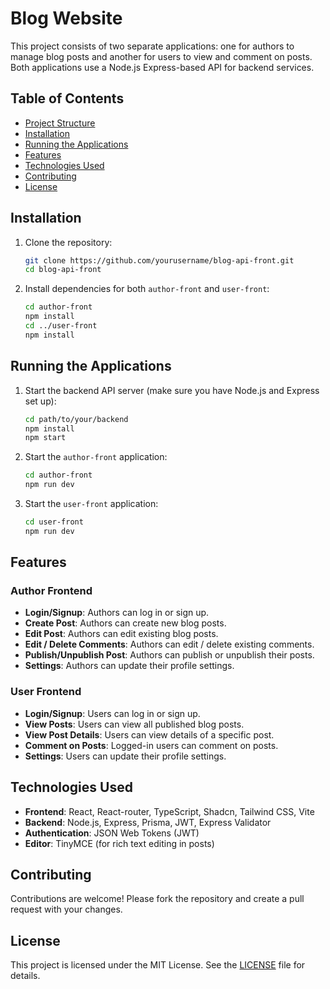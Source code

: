 # Blog Website

This project consists of two separate applications: one for authors to manage blog posts and another for users to view and comment on posts. Both applications use a Node.js Express-based API for backend services.

## Table of Contents

- [Project Structure](#project-structure)
- [Installation](#installation)
- [Running the Applications](#running-the-applications)
- [Features](#features)
- [Technologies Used](#technologies-used)
- [Contributing](#contributing)
- [License](#license)

## Installation

1. Clone the repository:

   ```sh
   git clone https://github.com/yourusername/blog-api-front.git
   cd blog-api-front
   ```

2. Install dependencies for both `author-front` and `user-front`:
   ```sh
   cd author-front
   npm install
   cd ../user-front
   npm install
   ```

## Running the Applications

1. Start the backend API server (make sure you have Node.js and Express set up):

   ```sh
   cd path/to/your/backend
   npm install
   npm start
   ```

2. Start the `author-front` application:

   ```sh
   cd author-front
   npm run dev
   ```

3. Start the `user-front` application:
   ```sh
   cd user-front
   npm run dev
   ```

## Features

### Author Frontend

- **Login/Signup**: Authors can log in or sign up.
- **Create Post**: Authors can create new blog posts.
- **Edit Post**: Authors can edit existing blog posts.
- **Edit / Delete Comments**: Authors can edit / delete existing comments.
- **Publish/Unpublish Post**: Authors can publish or unpublish their posts.
- **Settings**: Authors can update their profile settings.

### User Frontend

- **Login/Signup**: Users can log in or sign up.
- **View Posts**: Users can view all published blog posts.
- **View Post Details**: Users can view details of a specific post.
- **Comment on Posts**: Logged-in users can comment on posts.
- **Settings**: Users can update their profile settings.

## Technologies Used

- **Frontend**: React, React-router, TypeScript, Shadcn, Tailwind CSS, Vite
- **Backend**: Node.js, Express, Prisma, JWT, Express Validator
- **Authentication**: JSON Web Tokens (JWT)
- **Editor**: TinyMCE (for rich text editing in posts)

## Contributing

Contributions are welcome! Please fork the repository and create a pull request with your changes.

## License

This project is licensed under the MIT License. See the [LICENSE](LICENSE) file for details.
